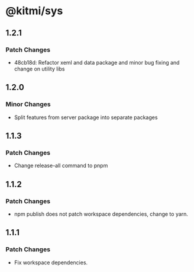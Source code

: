 # @kitmi/sys

## 1.2.1

### Patch Changes

-   48cb18d: Refactor xeml and data package and minor bug fixing and change on utility libs

## 1.2.0

### Minor Changes

-   Split features from server package into separate packages

## 1.1.3

### Patch Changes

-   Change release-all command to pnpm

## 1.1.2

### Patch Changes

-   npm publish does not patch workspace dependencies, change to yarn.

## 1.1.1

### Patch Changes

-   Fix workspace dependencies.
